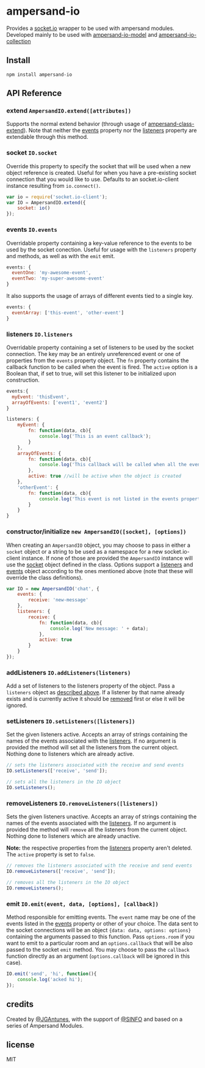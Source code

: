 ampersand-io
============

Provides a [socket.io](http://socket.io) wrapper to be used with ampersand modules. Developed mainly to be used with [ampersand-io-model](https://github.com/sinfo/ampersand-io-model) and [ampersand-io-collection](https://github.com/sinfo/ampersand-io-collection)


## Install

```
npm install ampersand-io
```

## API Reference

### extend `AmpersandIO.extend([attributes])`

Supports the normal extend behavior (through usage of [ampersand-class-extend](https://github.com/ampersandjs/ampersand-class-extend)).
Note that neither the [events](#events-ioevents) property nor the [listeners](#listeners-iolisteners) property are extendable through this method.

### socket `IO.socket`

Override this property to specify the socket that will be used when a new object reference is created. Useful for when you have a pre-existing socket connection that you would like to use. Defaults to an socket.io-client instance resulting from `io.connect()`.

```javascript
var io = require('socket.io-client');
var IO = AmpersandIO.extend({
    socket: io()
});
```

### events `IO.events`

Overridable property containing a key-value reference to the events to be used by the socket conection. Useful for usage with the `listeners` property and methods, as well as with the `emit` emit.

```javascript
events: {
  eventOne: 'my-awesome-event',
  eventTwo: 'my-super-awesome-event'
}
```

It also supports the usage of arrays of different events tied to a single key.

```javascript
events: {
  eventArray: ['this-event', 'other-event']
}
```

### listeners `IO.listeners`

Overridable property containing a set of listeners to be used by the socket connection. The key may be an entirely unreferenced event or one of properties from the `events` property object. The `fn` property contains the callback function to be called when the event is fired. The `active` option is a Boolean that, if set to true, will set this listener to be initialized upon construction.

```javascript
events:{
  myEvent: 'thisEvent',
  arrayOfEvents: ['event1', 'event2']
}

listeners: {
	myEvent: {
		fn: function(data, cb){
			console.log('This is an event callback');
		}
	},
	arrayOfEvents: {
		fn: function(data, cb){
			console.log('This callback will be called when all the events of arrayOfEvents are fired');
		},
		active: true //will be active when the object is created
	},
	'otherEvent': {
		fn: function(data, cb){
			console.log('This event is not listed in the events property');
		}
	}
}
```

### constructor/initialize `new AmpersandIO([socket], [options])`

When creating an `AmpersandIO` object, you may choose to pass in either a `socket` object or a string to be used as a namespace for a new socket.io-client instance. If none of those are provided the `AmpersandIO` instance will use the [socket](#socket-iosocket) object defined in the class. Options support a [listeners](#listeners-iolisteners) and [events](#events-ioevents) object according to the ones mentioned above (note that these will override the class definitions). 

```javascript
var IO = new AmpersandIO('chat', {
	events: {
		receive: 'new-message'
	},
	listeners: {
		receive: {
			fn: function(data, cb){
				console.log('New message: ' + data);
			},
			active: true
		}	
	}
});
```

### addListeners `IO.addListeners(listeners)`

Add a set of listeners to the listeners property of the object. Pass a `listeners` object as [described above](#listeners-iolisteners). If a listener by that name already exists and is currently active it should be [removed](#removelisteners-ioremovelistenerslisteners) first or else it will be ignored.

### setListeners `IO.setListeners([listeners])`

Set the given listeners active. Accepts an array of strings containing the names of the events associated with the [listeners](#listeners-iolisteners). If no argument is provided the method will set all the listeners from the current object. Nothing done to listeners which are already active.

```javascript
// sets the listeners associated with the receive and send events
IO.setListeners(['receive', 'send']);

// sets all the listeners in the IO object
IO.setListeners();
```

### removeListeners `IO.removeListeners([listeners])`

Sets the given listeners unactive. Accepts an array of strings containing the names of the events associated with the [listeners](#listeners-iolisteners). If no argument is provided the method will `remove` all the listeners from the current object. Nothing done to listeners which are already unactive.

**Note:** the respective properties from the [listeners](#listeners-iolisteners) property aren't deleted. The `active` property is set to `false`.

```javascript
// removes the listeners associated with the receive and send events
IO.removeListeners(['receive', 'send']);

// removes all the listeners in the IO object
IO.removeListeners();
```

### emit `IO.emit(event, data, [options], [callback])`

Method responsible for emitting events. The `event` name may be one of the events listed in the [events](#events-ioevents) property or other of your choice. The data sent to the socket connections will be an object `{data: data, options: options}` containing the arguments passed to this function. Pass `options.room` if you want to emit to a particular room and an `options.callback` that will be also passed to the socket `emit` method. You may choose to pass the `callback` function directly as an argument (`options.callback` will be ignored in this case).

```javascript
IO.emit('send', 'hi', function(){
	console.log('acked hi');
});
```

## credits

Created by [@JGAntunes](http://github.com/JGAntunes), with the support of [@SINFO](http://github.com/sinfo) and based on a series of Ampersand Modules.


## license

MIT
